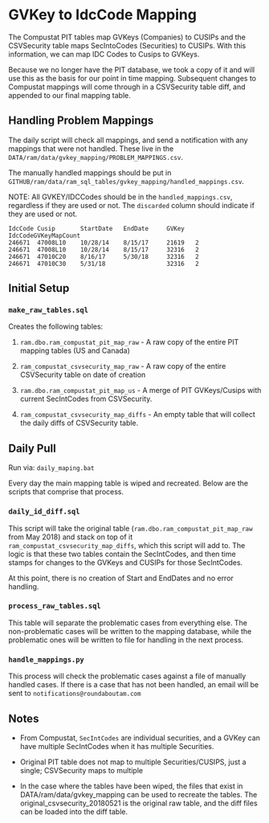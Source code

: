# GVKey to IdcCode Mapping

The Compustat PIT tables map GVKeys (Companies) to CUSIPs and the CSVSecurity table maps SecIntoCodes (Securities) to CUSIPs. With this information, we can map IDC Codes to Cusips to GVKeys.

Because we no longer have the PIT database, we took a copy of it and will use this as the basis for our point in time mapping. Subsequent changes to Compustat mappings will come through in a CSVSecurity table diff, and appended to our final mapping table.


## Handling Problem Mappings

The daily script will check all mappings, and send a notification with any mappings that were not handled. These live in the `DATA/ram/data/gvkey_mapping/PROBLEM_MAPPINGS.csv`.

The manually handled mappings should be put in `GITHUB/ram/data/ram_sql_tables/gvkey_mapping/handled_mappings.csv`.

NOTE: All GVKEY/IDCCodes should be in the `handled_mappings.csv`, regardless if they are used or not. The `discarded` column should indicate if they are used or not.

```
IdcCode	Cusip		StartDate	EndDate		GVKey	IdcCodeGVKeyMapCount
246671	47008L10	10/28/14	8/15/17		21619	2
246671	47008L10	10/28/14	8/15/17		32316	2
246671	47010C20	8/16/17		5/30/18		32316	2
246671	47010C30	5/31/18					32316	2
```

## Initial Setup

### `make_raw_tables.sql`

Creates the following tables:

1. `ram.dbo.ram_compustat_pit_map_raw` - A raw copy of the entire PIT mapping tables (US and Canada)

2. `ram_compustat_csvsecurity_map_raw` - A raw copy of the entire CSVSecurity table on date of creation

3. `ram.dbo.ram_compustat_pit_map_us` - A merge of PIT GVKeys/Cusips with current SecIntCodes from CSVSecurity.

4. `ram_compustat_csvsecurity_map_diffs` - An empty table that will collect the daily diffs of CSVSecurity table.

## Daily Pull

Run via: `daily_maping.bat`

Every day the main mapping table is wiped and recreated. Below are the scripts that comprise that process.


### `daily_id_diff.sql`

This script will take the original table (`ram.dbo.ram_compustat_pit_map_raw` from May 2018) and stack on top of it `ram_compustat_csvsecurity_map_diffs`, which this script will add to. The logic is that these two tables contain the SecIntCodes, and then time stamps for changes to the GVKeys and CUSIPs for those SecIntCodes.

At this point, there is no creation of Start and EndDates and no error handling.


### `process_raw_tables.sql`

This table will separate the problematic cases from everything else. The non-problematic cases will be written to the mapping database, while the problematic ones will be written to file for handling in the next process.

### `handle_mappings.py`

This process will check the problematic cases against a file of manually handled cases. If there is a case that has not been handled, an email will be sent to `notifications@roundaboutam.com`

## Notes

* From Compustat, `SecIntCodes` are individual securities, and a GVKey can have multiple SecIntCodes when it has multiple Securities.

* Original PIT table does not map to multiple Securities/CUSIPS, just a single; CSVSecurity maps to multiple

* In the case where the tables have been wiped, the files that exist in DATA/ram/data/gvkey_mapping can be used to recreate the tables. The original_csvsecurity_20180521 is the original raw table, and the diff files can be loaded into the diff table.
